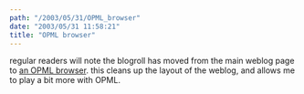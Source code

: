 ```yaml
---
path: "/2003/05/31/OPML_browser" 
date: "2003/05/31 11:58:21" 
title: "OPML browser" 
---
```

<p>regular readers will note the blogroll has moved from the main weblog page to <a href="http://weblog.randomchaos.com/opmlbrowser.php">an OPML browser</a>. this cleans up the layout of the weblog, and allows me to play a bit more with OPML.</p>